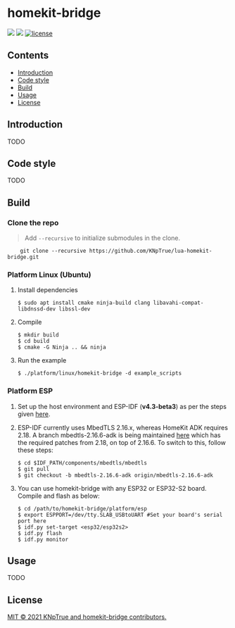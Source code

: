 # homekit-bridge

![](https://img.shields.io/badge/language-c|lua-orange.svg)
![](https://img.shields.io/badge/platform-linux|esp-lightgrey.svg)
[![license](https://img.shields.io/github/license/KNpTrue/lua-homekit-bridge)](LICENSE)

## Contents

- [Introduction](#introduction)
- [Code style](#Code-style)
- [Build](#Build)
- [Usage](#usage)
- [License](#license)

## Introduction

TODO

## Code style

TODO

## Build

### Clone the repo
> Add `--recursive` to initialize submodules in the clone.
```
    git clone --recursive https://github.com/KNpTrue/lua-homekit-bridge.git
```

### Platform Linux (Ubuntu)
1. Install dependencies
    ```text
    $ sudo apt install cmake ninja-build clang libavahi-compat-libdnssd-dev libssl-dev
    ```

2. Compile
    ```text
    $ mkdir build
    $ cd build
    $ cmake -G Ninja .. && ninja
    ```

3. Run the example
    ```text
    $ ./platform/linux/homekit-bridge -d example_scripts
    ```

### Platform ESP
1. Set up the host environment and ESP-IDF (**v4.3-beta3**) as per the steps given [here](https://docs.espressif.com/projects/esp-idf/en/latest/get-started/index.html).

2. ESP-IDF currently uses MbedTLS 2.16.x, whereas HomeKit ADK requires 2.18. A branch mbedtls-2.16.6-adk is being maintained [here](https://github.com/espressif/mbedtls/tree/mbedtls-2.16.6-adk) which has the required patches from 2.18, on top of 2.16.6. To switch to this, follow these steps:
    ```text
    $ cd $IDF_PATH/components/mbedtls/mbedtls
    $ git pull
    $ git checkout -b mbedtls-2.16.6-adk origin/mbedtls-2.16.6-adk
    ```

3. You can use homekit-bridge with any ESP32 or ESP32-S2 board. Compile and flash as below:
    ```text
    $ cd /path/to/homekit-bridge/platform/esp
    $ export ESPPORT=/dev/tty.SLAB_USBtoUART #Set your board's serial port here
    $ idf.py set-target <esp32/esp32s2>
    $ idf.py flash
    $ idf.py monitor
    ```

## Usage

TODO

## License

[MIT © 2021 KNpTrue and homekit-bridge contributors.](LICENSE)
